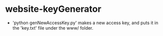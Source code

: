 # website-keyGenerator

*  'python genNewAccessKey.py' makes a new access key, and puts it in the 'key.txt' file under the www/ folder.

